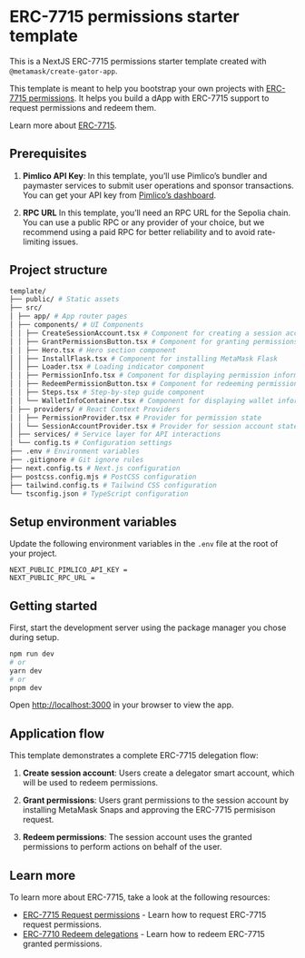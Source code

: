 # ERC-7715 permissions starter template

This is a NextJS ERC-7715 permissions starter template created with `@metamask/create-gator-app`.

This template is meant to help you bootstrap your own projects with [ERC-7715 permissions](https://docs.metamask.io/delegation-toolkit/experimental/erc-7715-request-permissions/). It helps you build 
a dApp with ERC-7715 support to request permissions and redeem them.

Learn more about [ERC-7715](https://eips.ethereum.org/EIPS/eip-7715).

## Prerequisites

1. **Pimlico API Key**: In this template, you’ll use Pimlico’s 
bundler and paymaster services to submit user operations and 
sponsor transactions. You can get your API key from [Pimlico’s dashboard](https://dashboard.pimlico.io/apikeys).


2. **RPC URL** In this template, you’ll need an RPC URL for the Sepolia chain. You can use a public 
RPC or any provider of your choice, but we recommend using a paid RPC for better reliability and to 
avoid rate-limiting issues.

## Project structure

```bash
template/
├── public/ # Static assets
├── src/
│ ├── app/ # App router pages
│ ├── components/ # UI Components
│ │ ├── CreateSessionAccount.tsx # Component for creating a session account
│ │ ├── GrantPermissionsButton.tsx # Component for granting permissions
│ │ ├── Hero.tsx # Hero section component
│ │ ├── InstallFlask.tsx # Component for installing MetaMask Flask
│ │ ├── Loader.tsx # Loading indicator component
│ │ ├── PermissionInfo.tsx # Component for displaying permission information
│ │ ├── RedeemPermissionButton.tsx # Component for redeeming permissions
│ │ ├── Steps.tsx # Step-by-step guide component
│ │ └── WalletInfoContainer.tsx # Component for displaying wallet information
│ ├── providers/ # React Context Providers
│ │ ├── PermissionProvider.tsx # Provider for permission state
│ │ └── SessionAccountProvider.tsx # Provider for session account state
│ ├── services/ # Service layer for API interactions
│ └── config.ts # Configuration settings
├── .env # Environment variables
├── .gitignore # Git ignore rules
├── next.config.ts # Next.js configuration
├── postcss.config.mjs # PostCSS configuration
├── tailwind.config.ts # Tailwind CSS configuration
└── tsconfig.json # TypeScript configuration
```

## Setup environment variables

Update the following environment variables in the `.env` file at 
the root of your project.

```
NEXT_PUBLIC_PIMLICO_API_KEY =
NEXT_PUBLIC_RPC_URL = 
```

## Getting started

First, start the development server using the package manager you chose during setup.

```bash
npm run dev
# or
yarn dev
# or
pnpm dev
```

Open [http://localhost:3000](http://localhost:3000) in your browser to view the app.


## Application flow

This template demonstrates a complete ERC-7715 delegation flow:

1. **Create session account**: Users create a delegator smart account, which will be
used to redeem permissions.

2. **Grant permissions**: Users grant permissions to the session account by installing
MetaMask Snaps and approving the ERC-7715 permisison request.

3. **Redeem permissions**: The session account uses the granted permissions to perform
actions on behalf of the user.

## Learn more

To learn more about ERC-7715, take a look at the following resources:

- [ERC-7715 Request permissions](https://docs.metamask.io/delegation-toolkit/experimental/erc-7715-request-permissions/) - Learn how to request ERC-7715 request permissions.
- [ERC-7710 Redeem delegations](https://docs.metamask.io/delegation-toolkit/experimental/erc-7710-redeem-delegations/) - Learn how to redeem ERC-7715 granted permissions.

